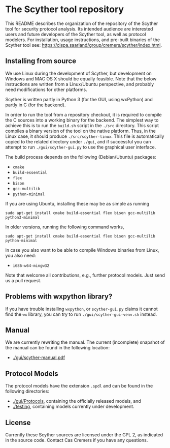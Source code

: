 The Scyther tool repository
===========================

This README describes the organization of the repository of the Scyther
tool for security protocol analysis. Its intended audience are
interested users and future developers of the Scyther tool, as well as
protocol modelers. For installation, usage instructions, and pre-built binaries of the
Scyther tool see:
<https://cispa.saarland/group/cremers/scyther/index.html>.

Installing from source
----------------------

We use Linux during the development of Scyther, but development on
Windows and MAC OS X should be equally feasible. Note that the below
instructions are written from a Linux/Ubuntu perspective, and probably
need modifications for other platforms.

Scyther is written partly in Python 3 (for the GUI, using wxPython) and
partly in C (for the backend). 

In order to run the tool from a repository checkout, it is required to
compile the C sources into a working binary for the backend.  The
simplest way to achieve this is to run the `build.sh` script in the
`./src` directory. This script compiles a binary version of the tool on
the native platform. Thus, in the Linux case, it should produce
`./src/scyther-linux`. This file is automatically copied to the related
directory under `./gui`, and if successful you can attempt to run
`./gui/scyther-gui.py` to use the graphical user interface.

The build process depends on the following
(Debian/Ubuntu) packages:

  * `cmake`
  * `build-essential`
  * `flex`
  * `bison`
  * `gcc-multilib`
  * `python-minimal`

If you are using Ubuntu, installing these may be as simple as running

`sudo apt-get install cmake build-essential flex bison gcc-multilib python3-minimal`

In older versions, running the following command works,

`sudo apt-get install cmake build-essential flex bison gcc-multilib python-minimal`

In case you also want to be able to compile Windows binaries from Linux,
you also need:

  * `i686-w64-mingw32`

Note that welcome all contributions, e.g., further protocol models. Just send
us a pull request.

Problems with wxpython library?
-------------------------------

If you have trouble installing `wxpython`, or `scyther-gui.py` claims it cannot find the `wx` library, you can try to run `./gui/scyther-gui-venv.sh` instead.

Manual
------

We are currently rewriting the manual. The current (incomplete) snapshot
of the manual can be found in the following location:

  * [./gui/scyther-manual.pdf](gui/scyther-manual.pdf)


Protocol Models
---------------

The protocol models have the extension `.spdl` and can be found in the following directories:

  * [./gui/Protocols](gui/Protocols), containing the officially released models, and
  * [./testing](testing), containing models currently under development.

License
-------

Currently these Scyther sources are licensed under the GPL 2, as indicated in
the source code. Contact Cas Cremers if you have any questions.


